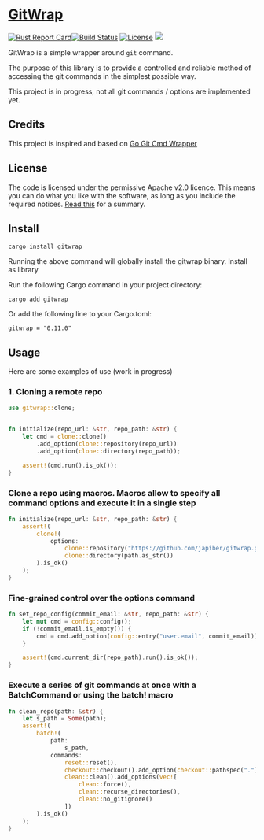 
# [GitWrap](https://crates.io/crates/gitwrap)

[![Rust Report Card](https://rust-reportcard.xuri.me/badge/github.com/japiber/gitwrap?style=flat)](https://rust-reportcard.xuri.me/badge/github.com/japiber/gitwrap?style=flat)[![Build Status](https://github.com/japiber/gitwrap/actions/workflows/rust.yml/badge.svg)](https://github.com/japiber/gitwrap/actions/workflows/rust.yml) [![License](https://img.shields.io/badge/License-Apache%202.0-blue.svg)](https://github.com/xuri/rust-reportcard/blob/master/LICENSE)
[![](https://img.shields.io/crates/v/gitwrap.svg)](https://crates.io/crates/gitwrap)  


GitWrap is a simple wrapper around `git` command.

The purpose of this library is to provide a controlled and reliable method of accessing the git commands in the simplest possible way.

This project is in progress, not all git commands / options are implemented yet.

## Credits

This project is inspired and based on [Go Git Cmd Wrapper](https://github.com/ldez/go-git-cmd-wrapper)

## License

The code is licensed under the permissive Apache v2.0 licence. This means you can do what you like with the software, as long as you include the required notices. [Read this](https://tldrlegal.com/license/apache-license-2.0-(apache-2.0)) for a summary.

## Install

```
cargo install gitwrap
```

Running the above command will globally install the gitwrap binary.
Install as library

Run the following Cargo command in your project directory:
```
cargo add gitwrap
```

Or add the following line to your Cargo.toml:
```
gitwrap = "0.11.0"
```

## Usage

Here are some examples of use (work in progress)

### 1. Cloning a remote repo

```rust
use gitwrap::clone;


fn initialize(repo_url: &str, repo_path: &str) {
    let cmd = clone::clone()
        .add_option(clone::repository(repo_url))
        .add_option(clone::directory(repo_path));

    assert!(cmd.run().is_ok());
}
```

### Clone a repo using macros. Macros allow to specify all command options and execute it in a single step

```rust
fn initialize(repo_url: &str, repo_path: &str) {
    assert!(
        clone!(
            options:
                clone::repository("https://github.com/japiber/gitwrap.git"),
                clone::directory(path.as_str())
        ).is_ok()
    );
}
```

### Fine-grained control over the options command

```rust
fn set_repo_config(commit_email: &str, repo_path: &str) {
    let mut cmd = config::config();
    if (!commit_email.is_empty()) {
        cmd = cmd.add_option(config::entry("user.email", commit_email));
    }

    assert!(cmd.current_dir(repo_path).run().is_ok());
}
```

### Execute a series of git commands at once with a BatchCommand or using the batch! macro

```rust
fn clean_repo(path: &str) {
    let s_path = Some(path);
    assert!(
        batch!(
            path: 
                s_path,
            commands:
                reset::reset(),
                checkout::checkout().add_option(checkout::pathspec(".")),
                clean::clean().add_options(vec![
                    clean::force(), 
                    clean::recurse_directories(), 
                    clean::no_gitignore()
                ])
        ).is_ok()
    );
}
```
